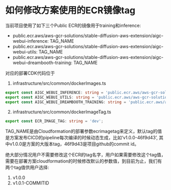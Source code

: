 # 如何修改方案使用的ECR镜像tag
当前项目使用了如下三个Public ECR的镜像用于training和inference:
* public.ecr.aws/aws-gcr-solutions/stable-diffusion-aws-extension/aigc-webui-inference: TAG_NAME
* public.ecr.aws/aws-gcr-solutions/stable-diffusion-aws-extension/aigc-webui-utils: TAG_NAME
* public.ecr.aws/aws-gcr-solutions/stable-diffusion-aws-extension/aigc-webui-dreambooth-training: TAG_NAME

对应的部署CDK代码位于
1. infrastructure/src/common/dockerImages.ts
```typescript
export const AIGC_WEBUI_INFERENCE: string = 'public.ecr.aws/aws-gcr-solutions/stable-diffusion-aws-extension/aigc-webui-inference:';
export const AIGC_WEBUI_UTILS: string = 'public.ecr.aws/aws-gcr-solutions/stable-diffusion-aws-extension/aigc-webui-utils:';
export const AIGC_WEBUI_DREAMBOOTH_TRAINING: string = 'public.ecr.aws/aws-gcr-solutions/stable-diffusion-aws-extension/aigc-webui-dreambooth-training:';
```
2. infrastructure/src/common/dockerImageTag.ts
```typescript
export const ECR_IMAGE_TAG: string = 'dev';
```
TAG_NAME是由Cloudformation的部署参数ecrimagetag来定义，默认tag的值是方案发布CICD的pipeline每次编译的时候动态生成，比如‘v1.0.0-46f9d43’, 其中v1.0.0是方案的大版本tag，46f9d43是项目github的commit id。

绝大部分情况用户不需要修改这个ECR的tag名字，用户如果需要修改这个tag值，需要在部署方案cloudformation的时候修改默认的参数值，到目前为止，我们有两个tag值供用户选择:
1. v1.0.0
2. v1.0.1-COMMITID